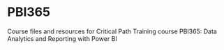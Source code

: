 # PBI365
Course files and resources for Critical Path Training course PBI365: Data Analytics and Reporting with Power BI
